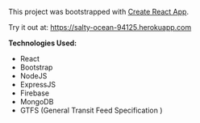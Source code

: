 This project was bootstrapped with [Create React App](https://github.com/facebook/create-react-app).


Try it out at: https://salty-ocean-94125.herokuapp.com

**Technologies Used:**

* React
* Bootstrap
* NodeJS
* ExpressJS
* Firebase
* MongoDB
* GTFS (General Transit Feed Specification )
